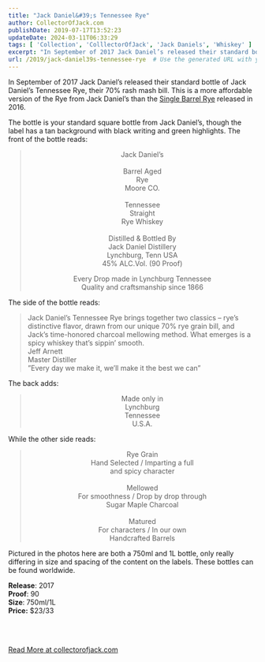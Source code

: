 ```yaml
---
title: "Jack Daniel&#39;s Tennessee Rye"
author: CollectorOfJack.com
publishDate: 2019-07-17T13:52:23
updateDate: 2024-03-11T06:33:29
tags: [ 'Collection', 'ColllectorOfJack', 'Jack Daniels', 'Whiskey' ]
excerpt: "In September of 2017 Jack Daniel’s released their standard bottle of Jack Daniel’s Tennessee Rye, their 70% rash mash bill. This is a more affordable version of the Rye from Jack Daniel’s than the Single Barrel Rye released in 2016. The bottle is your standard square bottle from Jack Daniel’s, though the label has a tan background with black writing and green highlights. The front of the bottle reads:Jack Daniel’s Barrel Aged RyeMoore CO.Tennessee Straight Rye WhiskeyDistilled &amp; Bottled ByJack Daniel DistilleryLynchburg, Tenn USA45% ALC.Vol. (90 Proof)Every Drop made in Lynchburg TennesseeQuality and craftsmanship since 1866The side of the bottle reads:Jack Daniel’s Tennessee Rye brings together two classics – rye’s distinctive flavor, drawn from our unique 70% rye grain bill, and Jack’s time-honored charcoal mellowing method. What emerges is a spicy whiskey that’s sippin’ smooth. Jeff ArnettMaster Distiller”Every day we make it, we’ll make it the best we can”The back adds:Made only in LynchburgTennesseeU.S.A.While the other side reads:Rye GrainHand Selected / Imparting a fulland spicy characterMellowedFor smoothness / Drop by drop throughSugar Maple CharcoalMaturedFor characters / In our ownHandcrafted BarrelsPictured in the photos here are both a 750ml and 1L bottle, only really differing in size and spacing of the content on the labels. These bottles can be found worldwide.Release: 2017Proof: 90Size: 750ml/1LPrice: $23/33 "
url: /2019/jack-daniel39s-tennessee-rye  # Use the generated URL with year
---
```

<p>In September of 2017 Jack Daniel’s released their standard bottle of Jack Daniel’s Tennessee Rye, their 70% rash mash bill. This is a more affordable version of the Rye from Jack Daniel’s than the <a href="https://collectorofjack.com/JackDanielsSingleBarrelRye" target="_blank">Single Barrel Rye</a> released in 2016. </p><p>The bottle is your standard square bottle from Jack Daniel’s, though the label has a tan background with black writing and green highlights. The front of the bottle reads:</p><blockquote><p align="center">Jack Daniel’s <br /><br />Barrel Aged <br />Rye<br />Moore CO.<br /><br />Tennessee <br />Straight <br />Rye Whiskey<br /><br />Distilled &amp; Bottled By<br />Jack Daniel Distillery<br />Lynchburg, Tenn USA<br />45% ALC.Vol. (90 Proof)</p><p align="center">Every Drop made in Lynchburg Tennessee<br />Quality and craftsmanship since 1866</p></blockquote><p>The side of the bottle reads:</p><blockquote><p>Jack Daniel’s Tennessee Rye brings together two classics – rye’s distinctive flavor, drawn from our unique 70% rye grain bill, and Jack’s time-honored charcoal mellowing method. What emerges is a spicy whiskey that’s sippin’ smooth. <br />Jeff Arnett<br />Master Distiller<br />”Every day we make it, we’ll make it the best we can”</p></blockquote><p>The back adds:</p><blockquote><p align="center">Made only in <br />Lynchburg<br />Tennessee<br />U.S.A.</p></blockquote><p>While the other side reads:</p><blockquote><p align="center">Rye Grain<br />Hand Selected / Imparting a full<br />and spicy character<br /><br />Mellowed<br />For smoothness / Drop by drop through<br />Sugar Maple Charcoal<br /><br />Matured<br />For characters / In our own<br />Handcrafted Barrels</p></blockquote><p>Pictured in the photos here are both a 750ml and 1L bottle, only really differing in size and spacing of the content on the labels. These bottles can be found worldwide.</p><p><strong>Release</strong>: 2017<br /><strong>Proof</strong>: 90<br /><strong>Size</strong>: 750ml/1L<br /><strong>Price:</strong> $23/33<p><br /><br /></p>  <a href="https://collectorofjack.com/JackDanielsTennesseeRye">Read More at collectorofjack.com</a>
